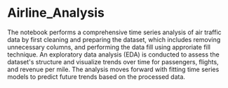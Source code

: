 # Airline_Analysis
The notebook performs a comprehensive time series analysis of air traffic data by first cleaning and preparing the dataset, which includes removing unnecessary columns, and performing the data fill using approriate fill technique. An exploratory data analysis (EDA) is conducted to assess the dataset's structure and visualize trends over time for passengers, flights, and revenue per mile. The analysis moves forward with fitting time series models to predict future trends based on the processed data.
